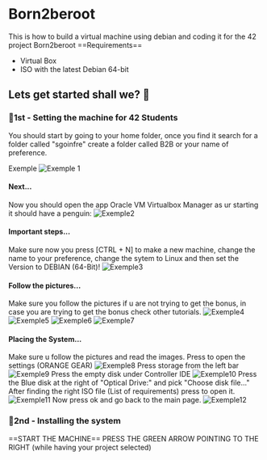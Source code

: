 # Born2beroot
This is how to build a virtual machine using debian and coding it for the 42 project Born2beroot
==Requirements==
- Virtual Box
- ISO with the latest Debian 64-bit

## Lets get started shall we? 🐉

### 🐲1st - Setting the machine for 42 Students

You should start by going to your home folder,
once you find it search for a folder called "sgoinfre"
create a folder called B2B or your name of preference.

Exemple
![Exemple 1](Example1.png)

#### Next...
Now you should open the app Oracle VM Virtualbox Manager
as ur starting it should have a penguin:
![Exemple2](Exemple2.png)

#### Important steps...
Make sure now you press [CTRL + N] to make a new machine, change the name to your preference, change the sytem to Linux and then set the Version to DEBIAN (64-Bit)!
![Exemple3](Exemple3.png)

#### Follow the pictures...
Make sure you follow the pictures if u are not trying to get the bonus, in case you are trying to get the bonus check other tutorials.
![Exemple4](Exemple4.png)
![Exemple5](Exemple5.png)
![Exemple6](Exemple6.png)
![Exemple7](Exemple7.png)

#### Placing the System...
Make sure u follow the pictures and read the images.
Press to open the settings (ORANGE GEAR)
![Exemple8](Exemple8.png)
Press storage from the left bar
![Exemple9](Exemple9.png)
Press the empty disk under Controller IDE
![Exemple10](Exemple10.png)
Press the Blue disk at the right of "Optical Drive:" and pick "Choose disk file..."
After finding the right ISO file (List of requirements) press to open it.
![Exemple11](Example11.png)
Now press ok and go back to the main page.
![Exemple12](Example12.png)

###  🐲2nd - Installing the system

==START THE MACHINE==
PRESS THE GREEN ARROW POINTING TO THE RIGHT (while having your project selected)
